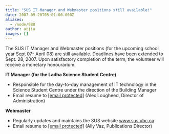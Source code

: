 ```yaml
---
title: "SUS IT Manager and Webmaster positions still available!"
date: 2007-09-20T05:01:00.000Z
aliases:
  - /node/988
author: atjia
images: []
---
```


<div class="field field-name-body field-type-text-with-summary field-label-hidden"><div class="field-items"><div class="field-item even"><p>The SUS IT Manager and Webmaster positions (for the upcoming school year Sept 07- April 08) are still available. Deadlines have been extended to Sept. 28, 2007. Upon satisfactory completion of the term, the volunteer will receive a monetary honourarium.</p>
<p><strong>IT Manager (for the Ladha Science Student Centre)</strong></p>
<ul>
<li>Responsible for the day-to-day management of IT technology in the Science Student Centre under the direction of the Building Manager
</li><li>Email resume to <a href="/cdn-cgi/l/email-protection#ec8d88818582859f989e8d98858382c29f999fac8b818d8580c28f8381"><span class="__cf_email__" data-cfemail="b9d8ddd4d0d7d0cacdcbd8cdd0d6d797cacccaf9ded4d8d0d597dad6d4">[email&#xA0;protected]</span></a> (Alex Lougheed, Director of Administration)
</li></ul>
<p><strong>Webmaster</strong></p>
<ul>
<li>Regularly updates and maintains the SUS website <a href="http://www.sus.ubc.ca">www.sus.ubc.ca</a>
</li><li>Email resume to <a href="/cdn-cgi/l/email-protection#631316010f0a0002170a0c0d104d10161023040e020a0f4d000c0e"><span class="__cf_email__" data-cfemail="84f4f1e6e8ede7e5f0edebeaf7aaf7f1f7c4e3e9e5ede8aae7ebe9">[email&#xA0;protected]</span></a> (Ally Vaz, Publications Director)
</li></ul>
</div></div></div>    <footer>
          </footer>
